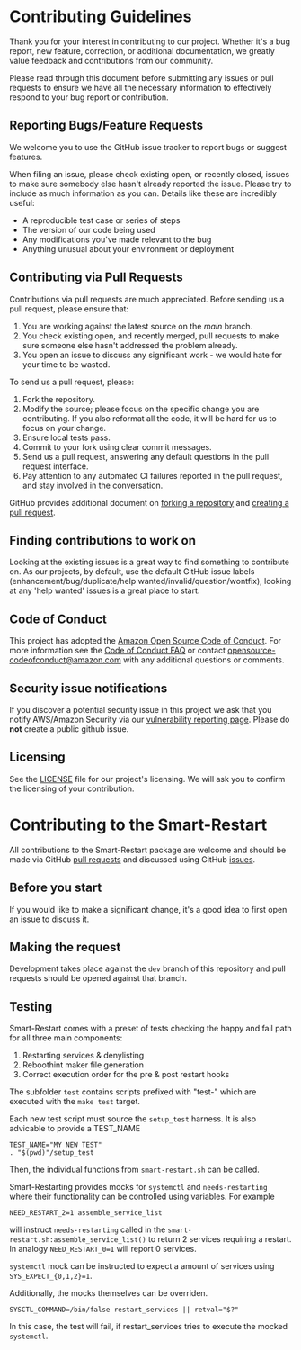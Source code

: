 # Contributing Guidelines

Thank you for your interest in contributing to our project. Whether it's a bug report, new feature, correction, or additional
documentation, we greatly value feedback and contributions from our community.

Please read through this document before submitting any issues or pull requests to ensure we have all the necessary
information to effectively respond to your bug report or contribution.


## Reporting Bugs/Feature Requests

We welcome you to use the GitHub issue tracker to report bugs or suggest features.

When filing an issue, please check existing open, or recently closed, issues to make sure somebody else hasn't already
reported the issue. Please try to include as much information as you can. Details like these are incredibly useful:

* A reproducible test case or series of steps
* The version of our code being used
* Any modifications you've made relevant to the bug
* Anything unusual about your environment or deployment


## Contributing via Pull Requests
Contributions via pull requests are much appreciated. Before sending us a pull request, please ensure that:

1. You are working against the latest source on the *main* branch.
2. You check existing open, and recently merged, pull requests to make sure someone else hasn't addressed the problem already.
3. You open an issue to discuss any significant work - we would hate for your time to be wasted.

To send us a pull request, please:

1. Fork the repository.
2. Modify the source; please focus on the specific change you are contributing. If you also reformat all the code, it will be hard for us to focus on your change.
3. Ensure local tests pass.
4. Commit to your fork using clear commit messages.
5. Send us a pull request, answering any default questions in the pull request interface.
6. Pay attention to any automated CI failures reported in the pull request, and stay involved in the conversation.

GitHub provides additional document on [forking a repository](https://help.github.com/articles/fork-a-repo/) and
[creating a pull request](https://help.github.com/articles/creating-a-pull-request/).


## Finding contributions to work on
Looking at the existing issues is a great way to find something to contribute on. As our projects, by default, use the default GitHub issue labels (enhancement/bug/duplicate/help wanted/invalid/question/wontfix), looking at any 'help wanted' issues is a great place to start.


## Code of Conduct
This project has adopted the [Amazon Open Source Code of Conduct](https://aws.github.io/code-of-conduct).
For more information see the [Code of Conduct FAQ](https://aws.github.io/code-of-conduct-faq) or contact
opensource-codeofconduct@amazon.com with any additional questions or comments.


## Security issue notifications
If you discover a potential security issue in this project we ask that you notify AWS/Amazon Security via our [vulnerability reporting page](http://aws.amazon.com/security/vulnerability-reporting/). Please do **not** create a public github issue.


## Licensing

See the [LICENSE](LICENSE) file for our project's licensing. We will ask you to confirm the licensing of your contribution.

# Contributing to the Smart-Restart

All contributions to the Smart-Restart package are welcome and should be made via GitHub [pull
requests](ADD-LINK) and discussed using GitHub [issues](ADD-LINK).

## Before you start

If you would like to make a significant change, it's a good idea to first open
an issue to discuss it.

## Making the request

Development takes place against the `dev` branch of this repository and pull
requests should be opened against that branch.

## Testing

Smart-Restart comes with a preset of tests checking the happy and fail path for
all three main components:

1) Restarting services & denylisting
2) Reboothint maker file generation
3) Correct execution order for the pre & post restart hooks

The subfolder `test` contains scripts prefixed with "test-" which are executed with the `make test` target.

Each new test script must source the `setup_test` harness. It is also advicable to provide a TEST_NAME
```
TEST_NAME="MY NEW TEST"
. "$(pwd)"/setup_test
```

Then, the individual functions from `smart-restart.sh` can be called.

Smart-Restarting provides mocks for `systemctl` and `needs-restarting` where their functionality can be
controlled using variables. For example

```
NEED_RESTART_2=1 assemble_service_list
```

will instruct `needs-restarting` called in the `smart-restart.sh:assemble_service_list()` to return 2 services
requiring a restart. In analogy `NEED_RESTART_0=1` will report 0 services.

`systemctl` mock can be instructed to expect a amount of services using `SYS_EXPECT_{0,1,2}=1`.

Additionally, the mocks themselves can be overriden.

```
SYSCTL_COMMAND=/bin/false restart_services || retval="$?"
```

In this case, the test will fail, if restart_services tries to execute the mocked `systemctl`.
